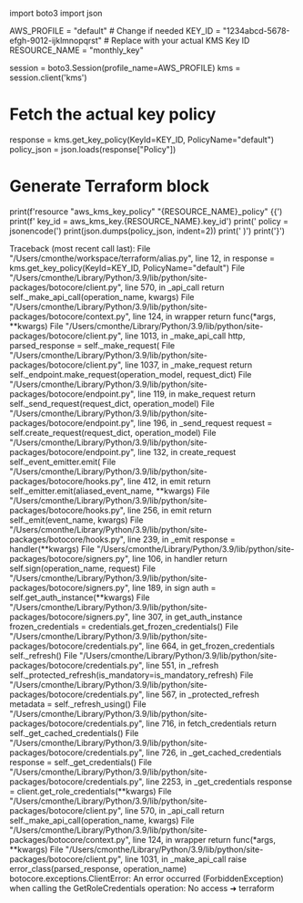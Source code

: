 
import boto3
import json

AWS_PROFILE = "default"  # Change if needed
KEY_ID = "1234abcd-5678-efgh-9012-ijklmnopqrst"  # Replace with your actual KMS Key ID
RESOURCE_NAME = "monthly_key"

session = boto3.Session(profile_name=AWS_PROFILE)
kms = session.client('kms')

# Fetch the actual key policy
response = kms.get_key_policy(KeyId=KEY_ID, PolicyName="default")
policy_json = json.loads(response["Policy"])

# Generate Terraform block
print(f'resource "aws_kms_key_policy" "{RESOURCE_NAME}_policy" {{')
print(f'  key_id = aws_kms_key.{RESOURCE_NAME}.key_id')
print('  policy = jsonencode(')
print(json.dumps(policy_json, indent=2))
print('  )')
print('}')



Traceback (most recent call last):
  File "/Users/cmonthe/workspace/terraform/alias.py", line 12, in <module>
    response = kms.get_key_policy(KeyId=KEY_ID, PolicyName="default")
  File "/Users/cmonthe/Library/Python/3.9/lib/python/site-packages/botocore/client.py", line 570, in _api_call
    return self._make_api_call(operation_name, kwargs)
  File "/Users/cmonthe/Library/Python/3.9/lib/python/site-packages/botocore/context.py", line 124, in wrapper
    return func(*args, **kwargs)
  File "/Users/cmonthe/Library/Python/3.9/lib/python/site-packages/botocore/client.py", line 1013, in _make_api_call
    http, parsed_response = self._make_request(
  File "/Users/cmonthe/Library/Python/3.9/lib/python/site-packages/botocore/client.py", line 1037, in _make_request
    return self._endpoint.make_request(operation_model, request_dict)
  File "/Users/cmonthe/Library/Python/3.9/lib/python/site-packages/botocore/endpoint.py", line 119, in make_request
    return self._send_request(request_dict, operation_model)
  File "/Users/cmonthe/Library/Python/3.9/lib/python/site-packages/botocore/endpoint.py", line 196, in _send_request
    request = self.create_request(request_dict, operation_model)
  File "/Users/cmonthe/Library/Python/3.9/lib/python/site-packages/botocore/endpoint.py", line 132, in create_request
    self._event_emitter.emit(
  File "/Users/cmonthe/Library/Python/3.9/lib/python/site-packages/botocore/hooks.py", line 412, in emit
    return self._emitter.emit(aliased_event_name, **kwargs)
  File "/Users/cmonthe/Library/Python/3.9/lib/python/site-packages/botocore/hooks.py", line 256, in emit
    return self._emit(event_name, kwargs)
  File "/Users/cmonthe/Library/Python/3.9/lib/python/site-packages/botocore/hooks.py", line 239, in _emit
    response = handler(**kwargs)
  File "/Users/cmonthe/Library/Python/3.9/lib/python/site-packages/botocore/signers.py", line 106, in handler
    return self.sign(operation_name, request)
  File "/Users/cmonthe/Library/Python/3.9/lib/python/site-packages/botocore/signers.py", line 189, in sign
    auth = self.get_auth_instance(**kwargs)
  File "/Users/cmonthe/Library/Python/3.9/lib/python/site-packages/botocore/signers.py", line 307, in get_auth_instance
    frozen_credentials = credentials.get_frozen_credentials()
  File "/Users/cmonthe/Library/Python/3.9/lib/python/site-packages/botocore/credentials.py", line 664, in get_frozen_credentials
    self._refresh()
  File "/Users/cmonthe/Library/Python/3.9/lib/python/site-packages/botocore/credentials.py", line 551, in _refresh
    self._protected_refresh(is_mandatory=is_mandatory_refresh)
  File "/Users/cmonthe/Library/Python/3.9/lib/python/site-packages/botocore/credentials.py", line 567, in _protected_refresh
    metadata = self._refresh_using()
  File "/Users/cmonthe/Library/Python/3.9/lib/python/site-packages/botocore/credentials.py", line 716, in fetch_credentials
    return self._get_cached_credentials()
  File "/Users/cmonthe/Library/Python/3.9/lib/python/site-packages/botocore/credentials.py", line 726, in _get_cached_credentials
    response = self._get_credentials()
  File "/Users/cmonthe/Library/Python/3.9/lib/python/site-packages/botocore/credentials.py", line 2253, in _get_credentials
    response = client.get_role_credentials(**kwargs)
  File "/Users/cmonthe/Library/Python/3.9/lib/python/site-packages/botocore/client.py", line 570, in _api_call
    return self._make_api_call(operation_name, kwargs)
  File "/Users/cmonthe/Library/Python/3.9/lib/python/site-packages/botocore/context.py", line 124, in wrapper
    return func(*args, **kwargs)
  File "/Users/cmonthe/Library/Python/3.9/lib/python/site-packages/botocore/client.py", line 1031, in _make_api_call
    raise error_class(parsed_response, operation_name)
botocore.exceptions.ClientError: An error occurred (ForbiddenException) when calling the GetRoleCredentials operation: No access
➜  terraform                                                                                                                        
